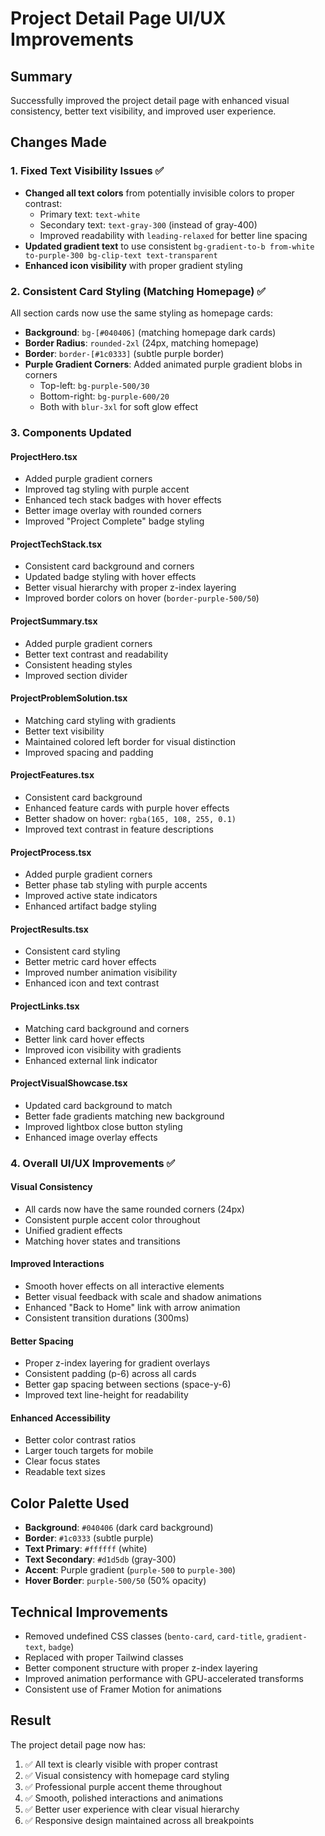 # Project Detail Page UI/UX Improvements

## Summary
Successfully improved the project detail page with enhanced visual consistency, better text visibility, and improved user experience.

## Changes Made

### 1. Fixed Text Visibility Issues ✅
- **Changed all text colors** from potentially invisible colors to proper contrast:
  - Primary text: `text-white`
  - Secondary text: `text-gray-300` (instead of gray-400)
  - Improved readability with `leading-relaxed` for better line spacing
- **Updated gradient text** to use consistent `bg-gradient-to-b from-white to-purple-300 bg-clip-text text-transparent`
- **Enhanced icon visibility** with proper gradient styling

### 2. Consistent Card Styling (Matching Homepage) ✅
All section cards now use the same styling as homepage cards:
- **Background**: `bg-[#040406]` (matching homepage dark cards)
- **Border Radius**: `rounded-2xl` (24px, matching homepage)
- **Border**: `border-[#1c0333]` (subtle purple border)
- **Purple Gradient Corners**: Added animated purple gradient blobs in corners
  - Top-left: `bg-purple-500/30`
  - Bottom-right: `bg-purple-600/20`
  - Both with `blur-3xl` for soft glow effect

### 3. Components Updated

#### ProjectHero.tsx
- Added purple gradient corners
- Improved tag styling with purple accent
- Enhanced tech stack badges with hover effects
- Better image overlay with rounded corners
- Improved "Project Complete" badge styling

#### ProjectTechStack.tsx
- Consistent card background and corners
- Updated badge styling with hover effects
- Better visual hierarchy with proper z-index layering
- Improved border colors on hover (`border-purple-500/50`)

#### ProjectSummary.tsx
- Added purple gradient corners
- Better text contrast and readability
- Consistent heading styles
- Improved section divider

#### ProjectProblemSolution.tsx
- Matching card styling with gradients
- Better text visibility
- Maintained colored left border for visual distinction
- Improved spacing and padding

#### ProjectFeatures.tsx
- Consistent card background
- Enhanced feature cards with purple hover effects
- Better shadow on hover: `rgba(165, 108, 255, 0.1)`
- Improved text contrast in feature descriptions

#### ProjectProcess.tsx
- Added purple gradient corners
- Better phase tab styling with purple accents
- Improved active state indicators
- Enhanced artifact badge styling

#### ProjectResults.tsx
- Consistent card styling
- Better metric card hover effects
- Improved number animation visibility
- Enhanced icon and text contrast

#### ProjectLinks.tsx
- Matching card background and corners
- Better link card hover effects
- Improved icon visibility with gradients
- Enhanced external link indicator

#### ProjectVisualShowcase.tsx
- Updated card background to match
- Better fade gradients matching new background
- Improved lightbox close button styling
- Enhanced image overlay effects

### 4. Overall UI/UX Improvements ✅

#### Visual Consistency
- All cards now have the same rounded corners (24px)
- Consistent purple accent color throughout
- Unified gradient effects
- Matching hover states and transitions

#### Improved Interactions
- Smooth hover effects on all interactive elements
- Better visual feedback with scale and shadow animations
- Enhanced "Back to Home" link with arrow animation
- Consistent transition durations (300ms)

#### Better Spacing
- Proper z-index layering for gradient overlays
- Consistent padding (p-6) across all cards
- Better gap spacing between sections (space-y-6)
- Improved text line-height for readability

#### Enhanced Accessibility
- Better color contrast ratios
- Larger touch targets for mobile
- Clear focus states
- Readable text sizes

## Color Palette Used
- **Background**: `#040406` (dark card background)
- **Border**: `#1c0333` (subtle purple)
- **Text Primary**: `#ffffff` (white)
- **Text Secondary**: `#d1d5db` (gray-300)
- **Accent**: Purple gradient (`purple-500` to `purple-300`)
- **Hover Border**: `purple-500/50` (50% opacity)

## Technical Improvements
- Removed undefined CSS classes (`bento-card`, `card-title`, `gradient-text`, `badge`)
- Replaced with proper Tailwind classes
- Better component structure with proper z-index layering
- Improved animation performance with GPU-accelerated transforms
- Consistent use of Framer Motion for animations

## Result
The project detail page now has:
1. ✅ All text is clearly visible with proper contrast
2. ✅ Visual consistency with homepage card styling
3. ✅ Professional purple accent theme throughout
4. ✅ Smooth, polished interactions and animations
5. ✅ Better user experience with clear visual hierarchy
6. ✅ Responsive design maintained across all breakpoints
